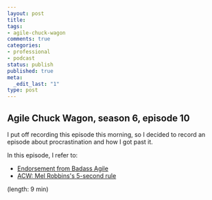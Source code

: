 ```yaml
---
layout: post
title: 
tags:
- agile-chuck-wagon
comments: true
categories:
- professional
- podcast
status: publish
published: true
meta:
  _edit_last: "1"
type: post
---
```


## Agile Chuck Wagon, season 6, episode 10

I put off recording this episode this morning, so I decided to record an episode about procrastination and how I got past it.

In this episode, I refer to:

*   [Endorsement from Badass Agile](http://agilechuckwagon.com/endorsement-from-badass-agile)
*   [ACW: Mel Robbins's 5-second rule](http://agilechuckwagon.com/3x06-5-second-rule)

  (length: 9 min)
